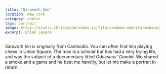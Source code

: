 ```yaml
---
title: "Saravuth Inn"
location: New York
category: photos
tags: portrait
image: https://static.christopheradams.io/file/cxadams-website/medium/flickr/7167/27357650411_e9b7614f5d_k.jpg
excerpt: Union Square
---
```


Saravuth Inn is originally from Cambodia. You can often find him playing chess
in Union Square. The man is a scholar but has had a very trying life, and was the
subject of a documentary titled *Odysseus' Gambit*. We shared a smoke and a game
and he beat me handily, but let me make a portrait in return.
